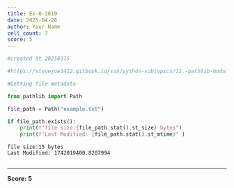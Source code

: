 ```yaml
---
title: Ex-8-2619
date: 2025-04-26
author: Your Name
cell_count: 7
score: 5
---
```


```python
#created at 20250315
```


```python
#https://stevejoe1412.gitbook.io/ssn/python-subtopics/11.-pathlib-module
```


```python
#Getting file metadata
```


```python
from pathlib import Path
```


```python
file_path = Path("example.txt")
```


```python
if file_path.exists():
    print(f"file size:{file_path.stat().st_size} bytes")
    print(f"Last Modified: {file_path.stat().st_mtime}" )
```

    file size:15 bytes
    Last Modified: 1742019400.8207994



```python

```


---
**Score: 5**